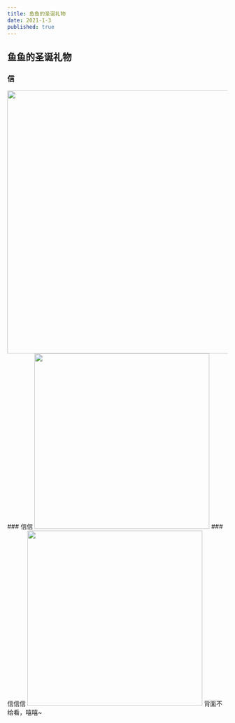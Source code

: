 ```yaml
---
title: 鱼鱼的圣诞礼物
date: 2021-1-3
published: true
---
```


## 鱼鱼的圣诞礼物

### 信
<img src="{{site.url}}/images/xin.jpg" width="600" />
### 信信
<img src="{{site.url}}/images/xinxin.jpg" width="400" />
### 信信信
<img src="{{site.url}}/images/xinxinxin.jpg" width="400" />
背面不给看，嘻嘻~